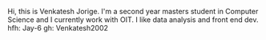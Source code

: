 Hi, this is Venkatesh Jorige. I'm a second year masters student in Computer Science and I currently work with OIT. I like data analysis and front end dev. 
hfh: Jay-6 
gh: Venkatesh2002

